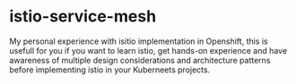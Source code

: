 # istio-service-mesh
My personal experience with isitio implementation in Openshift, this is usefull for you if you want to learn istio, get hands-on experience and have awareness of multiple design considerations and architecture patterns before implementing istio in your Kuberneets projects.
